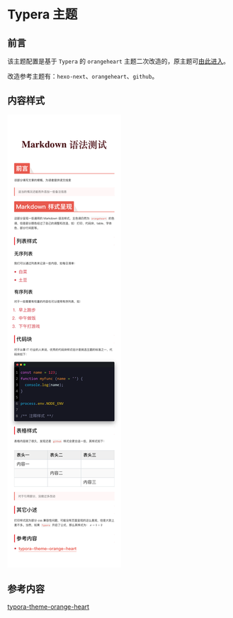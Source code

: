 # Typera 主题

## 前言

该主题配置是基于 `Typera` 的 `orangeheart` 主题二次改造的，原主题可[由此进入](https://theme.typora.io/theme/OrangeHeart/)。

改造参考主题有：`hexo-next`、`orangeheart`、`github`。

## 内容样式

![](./assets/demo.png)

## 参考内容

[typora-theme-orange-heart](https://github.com/evgo2017/typora-theme-orange-heart)
